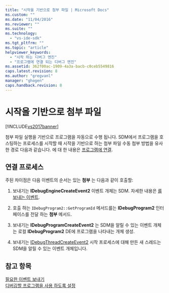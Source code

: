 ```yaml
---
title: "시작을 기반으로 첨부 파일 | Microsoft Docs"
ms.custom: ""
ms.date: "11/04/2016"
ms.reviewer: ""
ms.suite: ""
ms.technology: 
  - "vs-ide-sdk"
ms.tgt_pltfrm: ""
ms.topic: "article"
helpviewer_keywords: 
  - "시작 하는 디버그 엔진"
  - "프로그램에 연결 되는 디버그 엔진"
ms.assetid: 362f00ac-1909-4a3a-bacb-c0ceb5549816
caps.latest.revision: 8
ms.author: "gregvanl"
manager: "ghogen"
caps.handback.revision: 8
---
```

# 시작을 기반으로 첨부 파일
[!INCLUDE[vs2017banner](../../code-quality/includes/vs2017banner.md)]

첨부 파일 실행을 기반으로 프로그램을 자동으로 수행 됩니다.  SDM에서 프로그램을 호스팅하는 프로세스를 시작할 때 시작을 기반으로 하는 첨부 파일 수동 첨부 방법을 유사한 경로 다음과 같습니다.  에 대 한 내용은  [프로그램에 연결](../../extensibility/debugger/attaching-to-the-program.md).  
  
## 연결 프로세스  
 주된 차이점은 다음 이벤트의 순서는 있는  **첨부** 는 다음과 같이 호출할:  
  
1.  보내기는  **IDebugEngineCreateEvent2** 이벤트 개체는 SDM.  자세한 내용은  [를 보내는 이벤트](../../extensibility/debugger/sending-events.md).  
  
2.  호출 하는 `IDebugProgram2::GetProgramId` 메서드를는  **IDebugProgram2** 인터페이스를 전달 하는  **첨부** 메서드.  
  
3.  보내기는  **IDebugProgramCreateEvent2** 는 SDM을 알릴 수 있는 이벤트 개체는 로컬  **IDebugProgram2** DE에 프로그램을 나타내는 개체 생성.  
  
4.  보내기는  [IDebugThreadCreateEvent2](../../extensibility/debugger/reference/idebugthreadcreateevent2.md) 시작 프로세스에 대해 만든 새 스레드는 SDM을 알릴 수 있는 이벤트 개체입니다.  
  
## 참고 항목  
 [필요한 이벤트 보내기](../../extensibility/debugger/sending-the-required-events.md)   
 [디버깅할 프로그램을 사용 하도록 설정](../../extensibility/debugger/enabling-a-program-to-be-debugged.md)